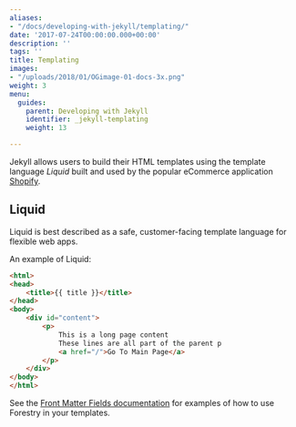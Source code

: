 ```yaml
---
aliases:
- "/docs/developing-with-jekyll/templating/"
date: '2017-07-24T00:00:00.000+00:00'
description: ''
tags: ''
title: Templating
images:
- "/uploads/2018/01/OGimage-01-docs-3x.png"
weight: 3
menu:
  guides:
    parent: Developing with Jekyll
    identifier: _jekyll-templating
    weight: 13

---
```

Jekyll allows users to build their HTML templates using the template language *Liquid* built and used by the popular eCommerce application [Shopify][1].

## Liquid

Liquid is best described as a safe, customer-facing template language for flexible web apps.

An example of Liquid:

```html
<html>
<head>
    <title>{{ title }}</title>
</head>
<body>
    <div id="content">
        <p>
            This is a long page content
            These lines are all part of the parent p
            <a href="/">Go To Main Page</a>
        </p>
    </div>
</body>
</html>
```

See the [Front Matter Fields documentation][2] for examples of how to use Forestry in your templates.

[1]: https://shopify.com
[2]: /docs/settings/fields/